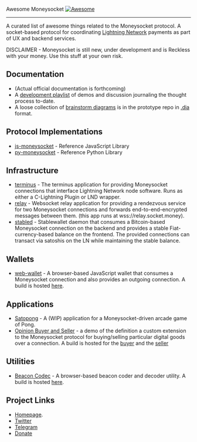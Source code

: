 Awesome Moneysocket [![Awesome](https://cdn.rawgit.com/sindresorhus/awesome/d7305f38d29fed78fa85652e3a63e154dd8e8829/media/badge.svg)](https://github.com/sindresorhus/awesome)

------------------------------------------------------------------------

A curated list of awesome things related to the Moneysocket protocol. A socket-based protocol for coordinating [Lightning Network](https://github.com/lightningnetwork/lightning-rfc) payments as part of UX and backend services.

DISCLAIMER - Moneysocket is still new, under development and is Reckless with your money. Use this stuff at your own risk.


Documentation
------------------------------------------------------------------------

* (Actual official documentation is forthcoming)
* A [development playlist](https://www.youtube.com/playlist?list=PLqE3dWTuqRc8p8C3O_zlbrkYuGENCaVqp) of demos and discussion journaling the thought process to-date.
* A loose collection of [brainstorm diagrams](https://github.com/moneysocket/prototype/tree/master/doc/diagrams) is in the prototype repo in [.dia](https://en.wikipedia.org/wiki/Dia_%28software%29) format.


Protocol Implementations
------------------------------------------------------------------------

* [js-moneysocket](https://github.com/moneysocket/js-moneysocket) - Reference JavaScript Library
* [py-moneysocket](https://github.com/moneysocket/py-moneysocket) - Reference Python Library

Infrastructure
------------------------------------------------------------------------

* [terminus](https://github.com/moneysocket/terminus) - The terminus application for providing Moneysocket connections that interface Lightning Network node software. Runs as either a C-Lightning Plugin or LND wrapper.
* [relay](https://github.com/moneysocket/relay) - Websocket relay application for providing a rendezvous service for two Moneysocket connections and forwards end-to-end-encrypted messages between them. (this app runs at wss://relay.socket.money).
* [stabled](https://github.com/moneysocket/stabled) - Stablewallet daemon that consumes a Bitcoin-based Moneysocket connection on the backend and provides a stable Fiat-currency-based balance on the frontend. The provided connections can transact via satoshis on the LN while maintaining the stable balance.


Wallets
------------------------------------------------------------------------
* [web-wallet](https://github.com/moneysocket/web-wallet) - A browser-based JavaScript wallet that consumes a Moneysocket connection and also provides an outgoing connection. A build is hosted [here](https://socket.money/wallet).

Applications
------------------------------------------------------------------------
* [Satopong](https://github.com/drschwabe/satopong) - A (WIP) application for a Moneysocket-driven arcade game of Pong.
* [Opinion Buyer and Seller](https://github.com/moneysocket/bs-demo) - a demo of the definition a custom extension to the Moneysocket protocol for buying/selling particular digital goods over a connection. A build is hosted for the [buyer](https://socket.money/bs-demo/buyer.html) and the [seller](https://socket.money/bs-demo/seller.html)

Utilities
------------------------------------------------------------------------
* [Beacon Codec](https://github.com/moneysocket/beacon-codec) - A browser-based beacon coder and decoder utility. A build is hosted [here](https://socket.money/codec).

Project Links
------------------------------------------------------------------------

- [Homepage](https://socket.money).
- [Twitter](https://twitter.com/moneysocket)
- [Telegram](https://t.me/moneysocket)
- [Donate](https://socket.money/#donate)
